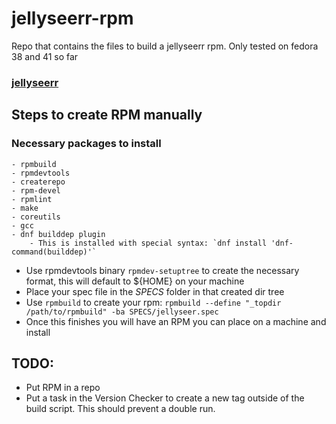 # jellyseerr-rpm
Repo that contains the files to build a jellyseerr rpm. Only tested on fedora 38 and 41 so far

### [jellyseerr](https://github.com/Fallenbagel/jellyseerr)


## Steps to create RPM manually
### Necessary packages to install
    - rpmbuild
    - rpmdevtools
    - createrepo
    - rpm-devel
    - rpmlint
    - make
    - coreutils
    - gcc
    - dnf builddep plugin
        - This is installed with special syntax: `dnf install 'dnf-command(builddep)'`

- Use rpmdevtools binary `rpmdev-setuptree` to create the necessary format, this will default to ${HOME} on your machine
- Place your spec file in the *SPECS* folder in that created dir tree
- Use `rpmbuild` to create your rpm: `rpmbuild --define "_topdir /path/to/rpmbuild" -ba SPECS/jellyseer.spec`
- Once this finishes you will have an RPM you can place on a machine and install

## TODO:
- Put RPM in a repo
- Put a task in the Version Checker to create a new tag outside of the build script. This should prevent a double run.
